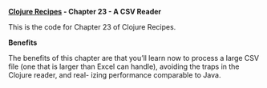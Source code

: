 **[Clojure Recipes](https://github.com/juliangamble/clojure-recipes) - Chapter 23 - A CSV Reader**

This is the code for Chapter 23 of Clojure Recipes. 

**Benefits**

The benefits of this chapter are that you’ll learn now to process a large CSV file (one that is larger than Excel can handle), avoiding the traps in the Clojure reader, and real- izing performance comparable to Java.


